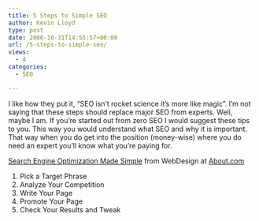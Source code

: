 ```yaml
---
title: 5 Steps to Simple SEO
author: Kevin Lloyd
type: post
date: 2006-10-31T14:55:57+00:00
url: /5-steps-to-simple-seo/
views:
  - 4
categories:
  - SEO

---
```

I like how they put it, &#8220;SEO isn&#8217;t rocket science it&#8217;s more like magic&#8221;. I&#8217;m not saying that these steps should replace major SEO from experts. Well, maybe I am. If you&#8217;re started out from zero SEO I would suggest these tips to you. This way you would understand what SEO and why it is important. That way when you do get into the position (money-wise) where you do need an expert you&#8217;ll know what you&#8217;re paying for.
  
[Search Engine Optimization Made Simple][1] from WebDesign at [About.com][2]

  1. Pick a Target Phrase
  2. Analyze Your Competition
  3. Write Your Page
  4. Promote Your Page
  5. Check Your Results and Tweak

 [1]: http://webdesign.about.com/od/seo/a/aa061305.htm "Search Engine Optimization Made Simple"
 [2]: http://webdesign.about.com/od/seo/a/aa061305.htm